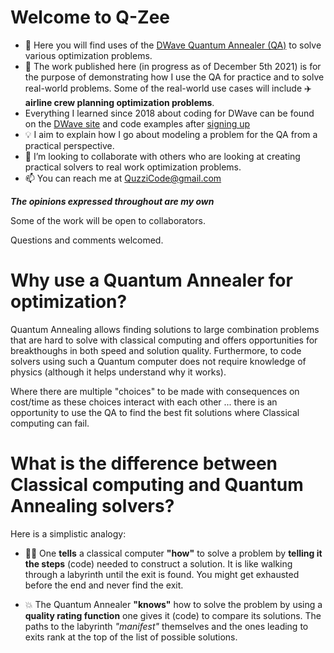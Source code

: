 
# Welcome to Q-Zee

- 👀 Here you will find uses of the [DWave Quantum Annealer (QA)](https://cloud.dwavesys.com/leap) to solve various optimization problems.
- 🌱 The work published here (in progress as of December 5th 2021) is for the purpose of demonstrating how I use the QA for practice and to solve real-world problems. Some of the real-world use cases will include ✈️ **airline crew planning optimization problems**. 
- Everything I learned since 2018 about coding for DWave can be found on the [DWave site](https://www.dwavesys.com/learn/resource-library/) and code examples after [signing up](https://cloud.dwavesys.com/leap/signup/)
- 💡 I aim to explain how I go about modeling a problem for the QA from a practical perspective. 
- 💞️ I’m looking to collaborate with others who are looking at creating practical solvers to real work optimization problems.
- 📫 You can reach me at QuzziCode@gmail.com

**_The opinions expressed throughout are my own_**

Some of the work will be open to collaborators.

Questions and comments welcomed.

# Why use a Quantum Annealer for optimization?

Quantum Annealing allows finding solutions to large combination problems that are hard to solve with classical computing and offers opportunities for breakthoughs in both speed and solution quality. Furthermore, to code solvers using such a Quantum computer does not require knowledge of physics (although it helps understand why it works). 

Where there are multiple "choices" to be made with consequences on cost/time as these choices interact with each other ... there is an opportunity to use the QA to find the best fit solutions where Classical computing can fail.

# What is the difference between Classical computing and Quantum Annealing solvers?

Here is a simplistic analogy: 

- 🚶‍♀️ One **tells** a classical computer **"how"** to solve a problem by **telling it the steps** (code) needed to construct a solution. It is like walking through a labyrinth until the exit is found. You might get exhausted before the end and never find the exit.

- 💥 The Quantum Annealer **"knows"** how to solve the problem by using a **quality rating function** one gives it (code) to compare its solutions. The paths to the labyrinth _"manifest"_ themselves and the ones leading to exits rank at the top of the list of possible solutions.

<!---
Q-Zee/Q-Zee is a ✨ special ✨ repository because its `README.md` (this file) appears on your GitHub profile.
You can click the Preview link to take a look at your changes.
--->
